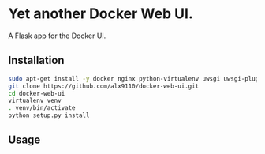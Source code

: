 # Yet another Docker Web UI.

A Flask app for the Docker UI.

## Installation
```bash
sudo apt-get install -y docker nginx python-virtualenv uwsgi uwsgi-plugin-python
git clone https://github.com/alx9110/docker-web-ui.git
cd docker-web-ui
virtualenv venv
. venv/bin/activate
python setup.py install
```

## Usage
